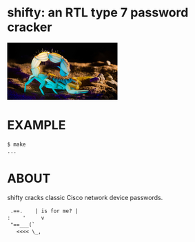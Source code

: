 # shifty: an RTL type 7 password cracker

![UV glowing scorpion](shifty.png)

# EXAMPLE

```console
$ make
...
```

# ABOUT

shifty cracks classic Cisco network device passwords.

```text
 .==.    | is for me? |
:    '     v
 "==___(`
   <<<< \_,
```
